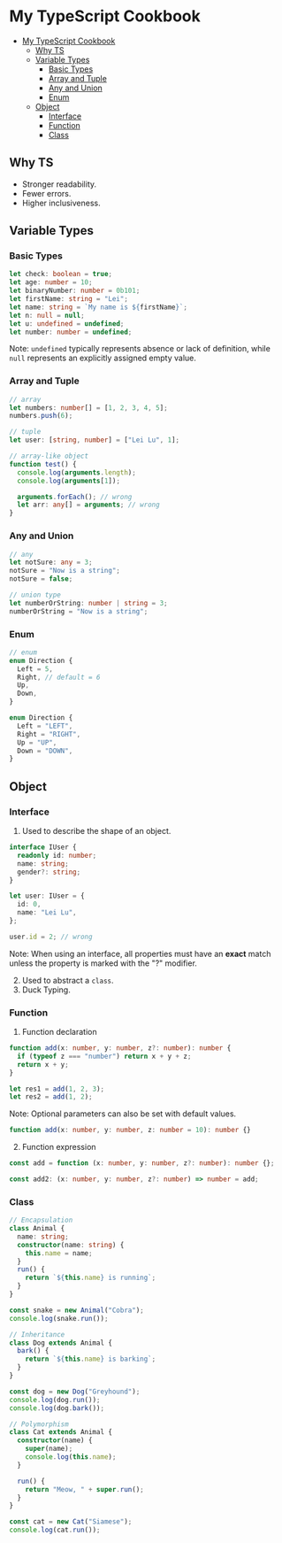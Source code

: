 # My TypeScript Cookbook

- [My TypeScript Cookbook](#my-typescript-cookbook)
  - [Why TS](#why-ts)
  - [Variable Types](#variable-types)
    - [Basic Types](#basic-types)
    - [Array and Tuple](#array-and-tuple)
    - [Any and Union](#any-and-union)
    - [Enum](#enum)
  - [Object](#object)
    - [Interface](#interface)
    - [Function](#function)
    - [Class](#class)

## Why TS

- Stronger readability.
- Fewer errors.
- Higher inclusiveness.

## Variable Types

### Basic Types

```ts
let check: boolean = true;
let age: number = 10;
let binaryNumber: number = 0b101;
let firstName: string = "Lei";
let name: string = `My name is ${firstName}`;
let n: null = null;
let u: undefined = undefined;
let number: number = undefined;
```

Note: `undefined` typically represents absence or lack of definition, while `null` represents an explicitly assigned empty value.

### Array and Tuple

```ts
// array
let numbers: number[] = [1, 2, 3, 4, 5];
numbers.push(6);

// tuple
let user: [string, number] = ["Lei Lu", 1];

// array-like object
function test() {
  console.log(arguments.length);
  console.log(arguments[1]);

  arguments.forEach(); // wrong
  let arr: any[] = arguments; // wrong
}
```

### Any and Union

```ts
// any
let notSure: any = 3;
notSure = "Now is a string";
notSure = false;

// union type
let numberOrString: number | string = 3;
numberOrString = "Now is a string";
```

### Enum

```ts
// enum
enum Direction {
  Left = 5,
  Right, // default = 6
  Up,
  Down,
}

enum Direction {
  Left = "LEFT",
  Right = "RIGHT",
  Up = "UP",
  Down = "DOWN",
}
```

## Object

### Interface

1. Used to describe the shape of an object.

```ts
interface IUser {
  readonly id: number;
  name: string;
  gender?: string;
}

let user: IUser = {
  id: 0,
  name: "Lei Lu",
};

user.id = 2; // wrong
```

Note: When using an interface, all properties must have an **exact** match unless the property is marked with the "?" modifier.

2. Used to abstract a `class`.
3. Duck Typing.

### Function

1. Function declaration

```ts
function add(x: number, y: number, z?: number): number {
  if (typeof z === "number") return x + y + z;
  return x + y;
}

let res1 = add(1, 2, 3);
let res2 = add(1, 2);
```

Note: Optional parameters can also be set with default values.

```ts
function add(x: number, y: number, z: number = 10): number {}
```

2. Function expression

```ts
const add = function (x: number, y: number, z?: number): number {};

const add2: (x: number, y: number, z?: number) => number = add;
```

### Class

```ts
// Encapsulation
class Animal {
  name: string;
  constructor(name: string) {
    this.name = name;
  }
  run() {
    return `${this.name} is running`;
  }
}

const snake = new Animal("Cobra");
console.log(snake.run());

// Inheritance
class Dog extends Animal {
  bark() {
    return `${this.name} is barking`;
  }
}

const dog = new Dog("Greyhound");
console.log(dog.run());
console.log(dog.bark());

// Polymorphism
class Cat extends Animal {
  constructor(name) {
    super(name);
    console.log(this.name);
  }

  run() {
    return "Meow, " + super.run();
  }
}

const cat = new Cat("Siamese");
console.log(cat.run());
```
